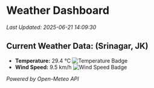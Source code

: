 
# Weather Dashboard

_Last Updated: 2025-06-21 14:09:30_

## Current Weather Data: (Srinagar, JK)
- **Temperature:** 29.4 °C ![Temperature Badge](https://img.shields.io/badge/Temperature-Medium%20Temp-green)
- **Wind Speed:** 9.5 km/h ![Wind Speed Badge](https://img.shields.io/badge/Wind%20Speed-Light%20Wind-blue)

*Powered by Open-Meteo API*
